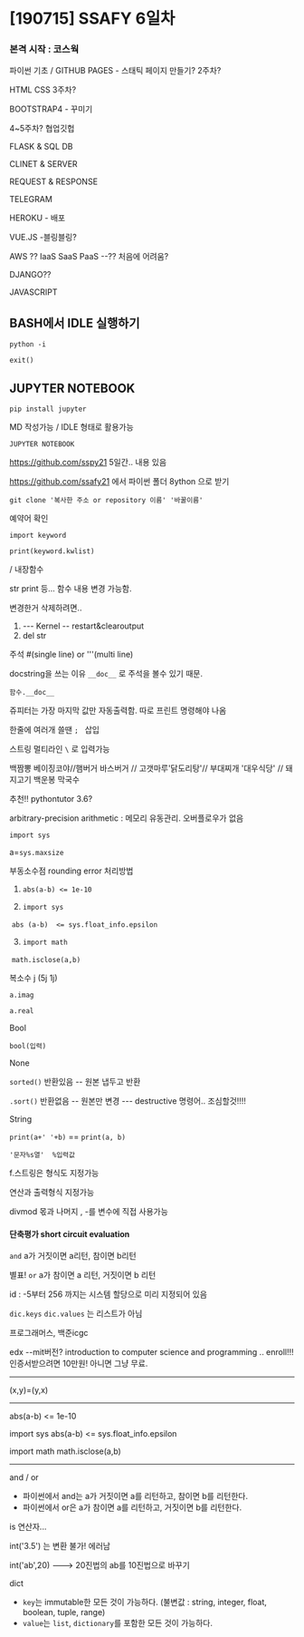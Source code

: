 # [190715] SSAFY   6일차

### 본격 시작 : 코스웍

파이썬 기초 / GITHUB PAGES - 스태틱 페이지 만들기? 2주차?

HTML CSS 3주차?

BOOTSTRAP4   -  꾸미기

4~5주차? 협업깃헙

FLASK  & SQL DB

CLINET & SERVER 

REQUEST & RESPONSE

TELEGRAM

HEROKU - 배포

VUE.JS   -블링블링?

AWS ??  IaaS SaaS PaaS --??  처음에 어려움?



DJANGO??

JAVASCRIPT



## BASH에서 IDLE 실행하기

`python -i`

`exit()`



## JUPYTER NOTEBOOK

`pip install jupyter`

MD 작성가능 / IDLE 형태로 활용가능



`JUPYTER NOTEBOOK`



https://github.com/sspy21   5일간.. 내용 있음



https://github.com/ssafy21 에서 파이썬 폴더 8ython 으로 받기

`git clone '복사한 주소 or repository 이름' '바꿀이름'`



예약어 확인

`import keyword`

`print(keyword.kwlist)`

/ 내장함수

str print 등... 함수 내용 변경 가능함. 

변경한거 삭제하려면..

1. --- Kernel -- restart&clearoutput
2. del str



주석 #(single line) or '''(multi line)

docstring을 쓰는 이유 `__doc__` 로 주석을 볼수 있기 때문. 

`함수.__doc__`



쥬피터는 가장 마지막 값만 자동출력함.   따로 프린트 명령해야 나옴

한줄에 여러개 쓸땐 `; ` 삽입

스트링 멀티라인 `\` 로 입력가능



백짬뽕 베이징코야//햄버거 바스버거 // 고갯마루'닭도리탕'// 부대찌개 '대우식당' // 돼지고기 백운봉 막국수



추천!! pythontutor  3.6?



arbitrary-precision arithmetic : 메모리 유동관리. 오버플로우가 없음

`import sys`

a=`sys.maxsize`



  부동소수점 rounding error 처리방법

1. `abs(a-b) <= 1e-10`

2. `import sys`

​        `abs (a-b)  <= sys.float_info.epsilon`

3. `import math`

​        `math.isclose(a,b)`



복소수 j     (5j  1j)

`a.imag`

`a.real`



Bool

`bool(입력)`



None

`sorted()`  반환있음 -- 원본 냅두고 반환

`.sort()` 반환없음   -- 원본만 변경   --- destructive 명령어.. 조심할것!!!!



String

`print(a+' '+b)` == `print(a, b)`

`'문자%s열'  %입력값`

f.스트링은 형식도 지정가능

연산과 출력형식 지정가능



divmod   몫과 나머지   ,  -를 변수에 직접 사용가능



#### 단축평가 short circuit evaluation

`and` a가 거짓이면 a리턴, 참이면 b리턴

별표! `or` a가 참이면 a 리턴, 거짓이면 b 리턴



id : -5부터 256 까지는 시스템 할당으로 미리 지정되어 있음





`dic.keys`  `dic.values` 는 리스트가 아님











프로그래머스, 백준icgc

edx  --mit버전? introduction to computer science and programming ..  enroll!!!   인증서받으려면 10만원! 아니면 그냥 무료.

---

(x,y)=(y,x)

---



abs(a-b) <= 1e-10



import sys
abs(a-b) <= sys.float_info.epsilon



import math
math.isclose(a,b)

---

and / or

- 파이썬에서 and는 a가 거짓이면 a를 리턴하고, 참이면 b를 리턴한다.
- 파이썬에서 or은 a가 참이면 a를 리턴하고, 거짓이면 b를 리턴한다.



is  연산자...



int('3.5') 는 변환 불가! 에러남

int('ab',20)  --->  20진법의 ab를 10진법으로 바꾸기



dict

- `key`는 immutable한 모든 것이 가능하다. (불변값 : string, integer, float, boolean, tuple, range)
- `value`는 `list`, `dictionary`를 포함한 모든 것이 가능하다.